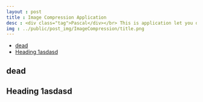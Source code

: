 ```yaml
---
layout : post
title : Image Compression Application
desc : <div class="tag">Pascal</div></br> This is application let you do k-means algorithm on image, the image after processing will have exactly K number of colors. The file size will be decreased dramatically.
img : ../public/post_img/ImageCompression/title.png
---
```

<!-- MarkdownTOC depth=3 -->

- [dead](#dead)
- [Heading 1asdasd](#heading-1asdasd)

<!-- /MarkdownTOC -->

<a name="dead"></a>
## dead
<a name="heading-1asdasd"></a>
## Heading 1asdasd